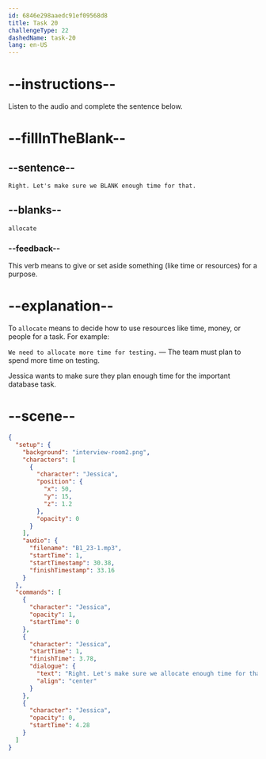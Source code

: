```yaml
---
id: 6846e298aaedc91ef09568d8
title: Task 20
challengeType: 22
dashedName: task-20
lang: en-US
---
```


<!-- (audio) Jessica: Right. Let's make sure we allocate enough time for that. -->

# --instructions--

Listen to the audio and complete the sentence below.

# --fillInTheBlank--

## --sentence--

`Right. Let's make sure we BLANK enough time for that.`

## --blanks--

`allocate`

### --feedback--

This verb means to give or set aside something (like time or resources) for a purpose.

# --explanation--

To `allocate` means to decide how to use resources like time, money, or people for a task. For example:
 
`We need to allocate more time for testing.` — The team must plan to spend more time on testing.

Jessica wants to make sure they plan enough time for the important database task.

# --scene--

```json
{
  "setup": {
    "background": "interview-room2.png",
    "characters": [
      {
        "character": "Jessica",
        "position": {
          "x": 50,
          "y": 15,
          "z": 1.2
        },
        "opacity": 0
      }
    ],
    "audio": {
      "filename": "B1_23-1.mp3",
      "startTime": 1,
      "startTimestamp": 30.38,
      "finishTimestamp": 33.16
    }
  },
  "commands": [
    {
      "character": "Jessica",
      "opacity": 1,
      "startTime": 0
    },
    {
      "character": "Jessica",
      "startTime": 1,
      "finishTime": 3.78,
      "dialogue": {
        "text": "Right. Let's make sure we allocate enough time for that.",
        "align": "center"
      }
    },
    {
      "character": "Jessica",
      "opacity": 0,
      "startTime": 4.28
    }
  ]
}
```
